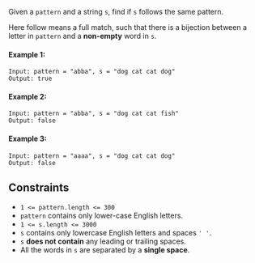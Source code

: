 Given a `pattern` and a string `s`, find if `s` follows the same pattern.

Here follow means a full match, such that there is a bijection between a letter in `pattern` and a **non-empty** word in `s`.

 
#### Example 1:
```plaintext
Input: pattern = "abba", s = "dog cat cat dog"
Output: true
```
#### Example 2:
```plaintext
Input: pattern = "abba", s = "dog cat cat fish"
Output: false
```
#### Example 3:
```plaintext
Input: pattern = "aaaa", s = "dog cat cat dog"
Output: false
 ```

## Constraints

- `1 <= pattern.length <= 300`
- `pattern` contains only lower-case English letters.
- `1 <= s.length <= 3000`
- `s` contains only lowercase English letters and spaces `' '`.
- `s` **does not contain** any leading or trailing spaces.
- All the words in `s` are separated by a **single space**.
